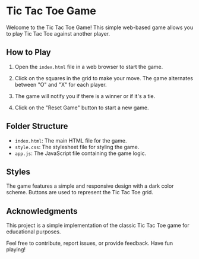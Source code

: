 # Tic Tac Toe Game

Welcome to the Tic Tac Toe Game! This simple web-based game allows you to play Tic Tac Toe against another player.

## How to Play

1. Open the `index.html` file in a web browser to start the game.

2. Click on the squares in the grid to make your move. The game alternates between "O" and "X" for each player.

3. The game will notify you if there is a winner or if it's a tie.

4. Click on the "Reset Game" button to start a new game.

## Folder Structure

- `index.html`: The main HTML file for the game.
- `style.css`: The stylesheet file for styling the game.
- `app.js`: The JavaScript file containing the game logic.

## Styles

The game features a simple and responsive design with a dark color scheme. Buttons are used to represent the Tic Tac Toe grid.

## Acknowledgments

This project is a simple implementation of the classic Tic Tac Toe game for educational purposes.

Feel free to contribute, report issues, or provide feedback. Have fun playing!
